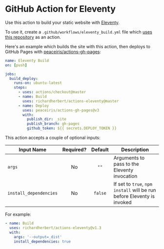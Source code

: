 # GitHub Action for Eleventy

Use this action to build your static website with [Eleventy](https://www.11ty.dev/).

To use it, create a `.github/workflows/eleventy_build.yml` file which [uses this repository](https://help.github.com/en/articles/workflow-syntax-for-github-actions#jobsjob_idsteps) as an action.

Here's an example which builds the site with this action, then deploys to GitHub Pages with [peaceiris/actions-gh-pages](https://github.com/peaceiris/actions-gh-pages):

```yaml
name: Eleventy Build
on: [push]

jobs:
  build_deploy:
    runs-on: ubuntu-latest
    steps:
      - uses: actions/checkout@master
      - name: Build
        uses: richardherbert/actions-eleventy@master
      - name: Deploy
        uses: peaceiris/actions-gh-pages@v3
        with:
          publish_dir: _site
          publish_branch: gh-pages
          github_token: ${{ secrets.DEPLOY_TOKEN }}
```

This action accepts a couple of optional inputs:

| Input Name             | Required? | Default | Description                                                            |
| ---------------------- | :-------: | :-----: | ---------------------------------------------------------------------- |
| `args`                 |    No     |  `""`   | Arguments to pass to the Eleventy invocation                           |
| `install_dependencies` |    No     | `false` | If set to `true`, `npm install` will be run before Eleventy is invoked |

For example:

```yaml
- name: Build
  uses: richardherbert/actions-eleventy@v1.3
  with:
    args: '--output=_dist'
    install_dependencies: true
```
